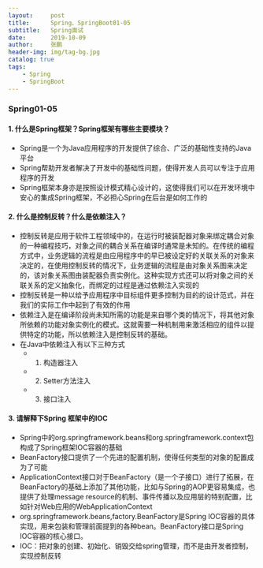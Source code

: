 ```yaml
---
layout:     post 
title:      Spring、SpringBoot01-05
subtitle:   Spring面试
date:       2019-10-09
author:     张鹏
header-img: img/tag-bg.jpg
catalog: true   
tags:                         
    - Spring
    - SpringBoot
---
```


### Spring01-05

#### 1. 什么是Spring框架？Spring框架有哪些主要模块？

- Spring是一个为Java应用程序的开发提供了综合、广泛的基础性支持的Java平台
- Spring帮助开发者解决了开发中的基础性问题，使得开发人员可以专注于应用程序的开发
- Spring框架本身亦是按照设计模式精心设计的，这使得我们可以在开发环境中安心的集成Spring框架，不必担心Spring在后台是如何工作的

#### 2. 什么是控制反转？什么是依赖注入？

- 控制反转是应用于软件工程领域中的，在运行时被装配器对象来绑定耦合对象的一种编程技巧，对象之间的耦合关系在编译时通常是未知的。在传统的编程方式中，业务逻辑的流程是由应用程序中的早已被设定好的关联关系的对象来决定的，在使用控制反转的情况下，业务逻辑的流程是由对象关系图来决定的，该对象关系图由装配器负责实例化。这种实现方式还可以将对象之间的关联关系的定义抽象化，而绑定的过程是通过依赖注入实现的
- 控制反转是一种以给予应用程序中目标组件更多控制为目的的设计范式，并在我们的实际工作中起到了有效的作用
- 依赖注入是在编译阶段尚未知所需的功能是来自哪个类的情况下，将其他对象所依赖的功能对象实例化的模式。这就需要一种机制用来激活相应的组件以提供特定的功能，所以依赖注入是控制反转的基础。
- 在Java中依赖注入有以下三种方式
   - 1. 构造器注入
   - 2. Setter方法注入
   - 3. 接口注入

#### 3. 请解释下Spring 框架中的IOC

- Spring中的org.springframework.beans和org.springframework.context包构成了Spring框架IOC容器的基础
- BeanFactory接口提供了一个先进的配置机制，使得任何类型的对象的配置成为了可能
- ApplicationContext接口对于BeanFactory（是一个子接口）进行了拓展，在BeanFactory的基础上添加了其他功能，比如与Spring的AOP更容易集成，也提供了处理message resource的机制、事件传播以及应用层的特别配置，比如针对Web应用的WebApplicationContext
- org.springframework.beans,factory.BeanFactory是Spring IOC容器的具体实现，用来包装和管理前面提到的各种bean。BeanFactory接口是Spring IOC容器的核心接口。
- IOC：把对象的创建、初始化、销毁交给spring管理，而不是由开发者控制，实现控制反转